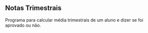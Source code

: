 ## Notas Trimestrais

Programa para calcular média trimestrais de um aluno e dizer se foi aprovado ou não.